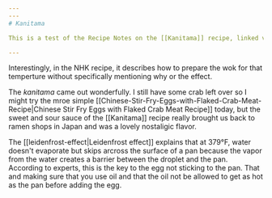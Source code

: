 ```yaml
---
---
# Kanitama

This is a test of the Recipe Notes on the [[Kanitama]] recipe, linked via "Meals" meal date and type.

---
```


Interestingly, in the NHK recipe, it describes how to prepare the wok for that temperture without specifically mentioning why or the effect.

The *kanitama* came out wonderfully. I still have some crab left over so I might try the mroe simple [[Chinese-Stir-Fry-Eggs-with-Flaked-Crab-Meat-Recipe|Chinese Stir Fry Eggs with Flaked Crab Meat Recipe]] today, but the sweet and sour sauce of the [[Kanitama]] recipe really brought us back to ramen shops in Japan and was a lovely nostaligic flavor.

The [[leidenfrost-effect|Leidenfrost effect]] explains that at 379°F, water doesn't evaporate but skips arcross the surface of a pan because the vapor from the water creates a barrier between the droplet and the pan. According to experts, this is the key to the egg not sticking to the pan. That and making sure that you use oil and that the oil not be allowed to get as hot as the pan before adding the egg.